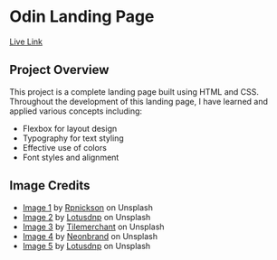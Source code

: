 # Odin Landing Page

[Live Link](https://abhilash15500.github.io/odin-landing-page/)

## Project Overview

This project is a complete landing page built using HTML and CSS. Throughout the development of this landing page, I have learned and applied various concepts including:

- Flexbox for layout design
- Typography for text styling
- Effective use of colors
- Font styles and alignment

## Image Credits

- [Image 1](https://unsplash.com/photos/gray-padded-chaise-couch-beside-window-rEJxpBskj3Q) by [Rpnickson](https://unsplash.com/@rpnickson) on Unsplash
- [Image 2](https://unsplash.com/photos/a-kitchen-with-a-bar-and-island-iUjIiP0sMTs) by [Lotusdnp](https://unsplash.com/@lotusdnp) on Unsplash
- [Image 3](https://unsplash.com/photos/a-living-room-filled-with-furniture-and-a-fire-place-W3qdUw-eVsE) by [Tilemerchant](https://unsplash.com/@tilemerchant) on Unsplash
- [Image 4](https://unsplash.com/photos/photography-of-bedroom-b_GtasP517U) by [Neonbrand](https://unsplash.com/@neonbrand) on Unsplash
- [Image 5](https://unsplash.com/photos/a-kitchen-with-a-dining-table-and-chairs-O9lLeSCBKio) by [Lotusdnp](https://unsplash.com/@lotusdnp) on Unsplash


